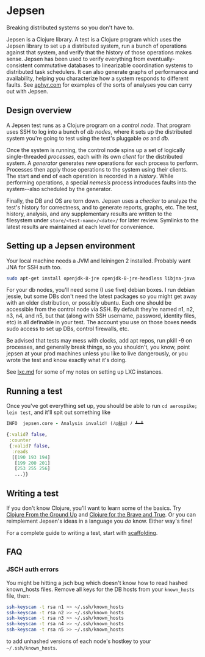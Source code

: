 # Jepsen

Breaking distributed systems so you don't have to.

Jepsen is a Clojure library. A test is a Clojure program which uses the Jepsen
library to set up a distributed system, run a bunch of operations against that
system, and verify that the history of those operations makes sense. Jepsen has
been used to verify everything from eventually-consistent commutative databases
to linearizable coordination systems to distributed task schedulers. It can
also generate graphs of performance and availability, helping you characterize
how a system responds to different faults. See
[aphyr.com](https://aphyr.com/tags/jepsen) for examples of the sorts of
analyses you can carry out with Jepsen.

## Design overview

A Jepsen test runs as a Clojure program on a *control node*. That program uses
SSH to log into a bunch of *db nodes*, where it sets up the distributed system
you're going to test using the test's pluggable *os* and *db*.

Once the system is running, the control node spins up a set of logically
single-threaded *processes*, each with its own *client* for the distributed
system. A *generator* generates new operations for each process to perform.
Processes then apply those operations to the system using their clients. The
start and end of each operation is recorded in a *history*. While performing
operations, a special *nemesis* process introduces faults into the system--also
scheduled by the generator.

Finally, the DB and OS are torn down. Jepsen uses a *checker* to analyze the
test's history for correctness, and to generate reports, graphs, etc. The test,
history, analysis, and any supplementary results are written to the filesystem
under `store/<test-name>/<date>/` for later review. Symlinks to the latest
results are maintained at each level for convenience.


## Setting up a Jepsen environment

Your local machine needs a JVM and leiningen 2 installed. Probably want JNA for SSH auth too.

```sh
sudo apt-get install openjdk-8-jre openjdk-8-jre-headless libjna-java
```

For your db nodes, you'll need some (I use five) debian boxes. I run debian
jessie, but some DBs don't need the latest packages so you might get away with
an older distribution, or possibly ubuntu. Each one should be accessible from
the control node via SSH. By default they're named n1, n2, n3, n4, and n5, but
that (along with SSH username, password, identity files, etc) is all definable
in your test. The account you use on those boxes needs sudo access to set up
DBs, control firewalls, etc.

Be advised that tests may mess with clocks, add apt repos, run pkill -9 on
processes, and generally break things, so you shouldn't, you know, point jepsen
at your prod machines unless you like to live dangerously, or you wrote the
test and know exactly what it's doing.

See [lxc.md](doc/lxc.md) for some of my notes on setting up LXC instances.

## Running a test

Once you've got everything set up, you should be able to run `cd aerospike;
lein test`, and it'll spit out something like

```clj
INFO  jepsen.core - Analysis invalid! (ﾉಥ益ಥ）ﾉ ┻━┻

{:valid? false,
 :counter
 {:valid? false,
  :reads
  [[190 193 194]
   [199 200 201]
   [253 255 256]
   ...}}
```

## Writing a test

If you don't know Clojure, you'll want to learn some of the basics. Try
[Clojure From the Ground
Up](https://aphyr.com/posts/301-clojure-from-the-ground-up-welcome) and
[Clojure for the Brave and True](http://www.braveclojure.com/). Or you can
reimplement Jepsen's ideas in a language you *do* know. Either way's fine!

For a complete guide to writing a test, start with
[scaffolding](doc/scaffolding.md).

## FAQ

### JSCH auth errors

You might be hitting a jsch bug which doesn't know how to read hashed
known_hosts files. Remove all keys for the DB hosts from your `known_hosts`
file, then:

```sh
ssh-keyscan -t rsa n1 >> ~/.ssh/known_hosts
ssh-keyscan -t rsa n2 >> ~/.ssh/known_hosts
ssh-keyscan -t rsa n3 >> ~/.ssh/known_hosts
ssh-keyscan -t rsa n4 >> ~/.ssh/known_hosts
ssh-keyscan -t rsa n5 >> ~/.ssh/known_hosts
```

to add unhashed versions of each node's hostkey to your `~/.ssh/known_hosts`.
